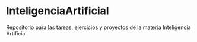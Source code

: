 # InteligenciaArtificial
Repositorio para las tareas, ejercicios y proyectos de la materia Inteligencia Artificial
